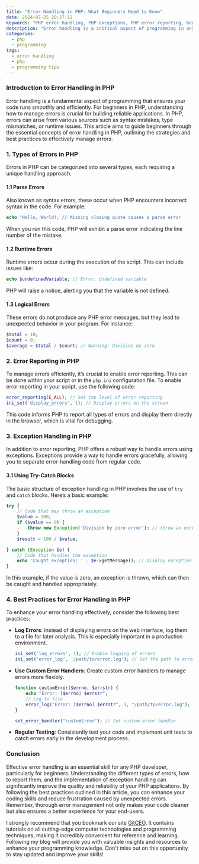 ```yaml
---
title: "Error Handling in PHP: What Beginners Need to Know"
date: 2024-07-25 20:27:12
keywords: "PHP error handling, PHP exceptions, PHP error reporting, beginners guide to PHP errors, error management in PHP"
description: "Error handling is a critical aspect of programming in any language, especially in PHP. This article aims to introduce beginners to the essential concepts and practices of error handling in PHP. We will explore various strategies for handling errors, including error reporting and exception handling. It's vital to understand how to manage errors effectively to create robust and user-friendly applications. Delve into the different types of errors, such as parse errors, runtime errors, and logical errors. We will also provide sample code snippets demonstrating best practices for managing errors in PHP. This comprehensive guide will equip you with the knowledge you need to handle errors effectively and improve your PHP coding skills."
categories:
  - php
  - programming
tags:
  - error handling
  - php
  - programming tips
---
```


### Introduction to Error Handling in PHP

Error handling is a fundamental aspect of programming that ensures your code runs smoothly and efficiently. For beginners in PHP, understanding how to manage errors is crucial for building reliable applications. In PHP, errors can arise from various sources such as syntax mistakes, type mismatches, or runtime issues. This article aims to guide beginners through the essential concepts of error handling in PHP, outlining the strategies and best practices to effectively manage errors.

<!-- more -->

### 1. Types of Errors in PHP

Errors in PHP can be categorized into several types, each requiring a unique handling approach:

#### 1.1 Parse Errors

Also known as syntax errors, these occur when PHP encounters incorrect syntax in the code. For example:

```php
echo "Hello, World!; // Missing closing quote causes a parse error
```

When you run this code, PHP will exhibit a parse error indicating the line number of the mistake.

#### 1.2 Runtime Errors

Runtime errors occur during the execution of the script. This can include issues like:

```php
echo $undefinedVariable; // Error: Undefined variable
```

PHP will raise a notice, alerting you that the variable is not defined.

#### 1.3 Logical Errors

These errors do not produce any PHP error messages, but they lead to unexpected behavior in your program. For instance:

```php
$total = 10;
$count = 0;
$average = $total / $count; // Warning: Division by zero
```

### 2. Error Reporting in PHP

To manage errors efficiently, it’s crucial to enable error reporting. This can be done within your script or in the `php.ini` configuration file. To enable error reporting in your script, use the following code:

```php
error_reporting(E_ALL); // Set the level of error reporting
ini_set('display_errors', 1); // Display errors on the screen
```

This code informs PHP to report all types of errors and display them directly in the browser, which is vital for debugging.

### 3. Exception Handling in PHP

In addition to error reporting, PHP offers a robust way to handle errors using exceptions. Exceptions provide a way to handle errors gracefully, allowing you to separate error-handling code from regular code.

#### 3.1 Using Try-Catch Blocks

The basic structure of exception handling in PHP involves the use of `try` and `catch` blocks. Here’s a basic example:

```php
try {
    // Code that may throw an exception
    $value = 100;
    if ($value == 0) {
        throw new Exception('Division by zero error'); // throw an exception
    }
    $result = 100 / $value;

} catch (Exception $e) {
    // Code that handles the exception
    echo 'Caught exception: ' . $e->getMessage(); // Display exception message
}
```

In this example, if the value is zero, an exception is thrown, which can then be caught and handled appropriately.

### 4. Best Practices for Error Handling in PHP

To enhance your error handling effectively, consider the following best practices:

- **Log Errors**: Instead of displaying errors on the web interface, log them to a file for later analysis. This is especially important in a production environment.
  
  ```php
  ini_set('log_errors', 1); // Enable logging of errors
  ini_set('error_log', '/path/to/error.log'); // Set the path to error log
  ```

- **Use Custom Error Handlers**: Create custom error handlers to manage errors more flexibly.

  ```php
  function customError($errno, $errstr) {
      echo "Error: [$errno] $errstr";
      // Log to file
      error_log("Error: [$errno] $errstr", 3, "/path/to/error.log");
  }

  set_error_handler("customError"); // Set custom error handler
  ```

- **Regular Testing**: Consistently test your code and implement unit tests to catch errors early in the development process.

### Conclusion

Effective error handling is an essential skill for any PHP developer, particularly for beginners. Understanding the different types of errors, how to report them, and the implementation of exception handling can significantly improve the quality and reliability of your PHP applications. By following the best practices outlined in this article, you can enhance your coding skills and reduce frustration caused by unexpected errors. Remember, thorough error management not only makes your code cleaner but also ensures a better experience for your end-users.

I strongly recommend that you bookmark our site [GitCEO](https://gitceo.com). It contains tutorials on all cutting-edge computer technologies and programming techniques, making it incredibly convenient for reference and learning. Following my blog will provide you with valuable insights and resources to enhance your programming knowledge. Don't miss out on this opportunity to stay updated and improve your skills!